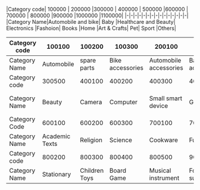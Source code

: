 
|Category code| 100000 |	200000	|300000 | 400000 |	500000	|600000 |	700000 |	800000	|900000	|1000000	|1100000|
|-|-|-|-|-|-|-|-|-|-|-|-|-|-|-|
|Category Name|Automobile and bike|	Baby	|Healthcare and Beauty|	Electronics	|Fashoion|	Books	|Home	|Art & Crafts|	Pet|	Sport	|Others|



|Category code|100100|	100200	|100300|	200100|	200200	|200300|	200400|	300100	|300200|	300300|	300400|
|-|-|-|-|-|-|-|-|-|-|-|-|
|Category Name|Automobile |spare parts|	Bike accessories|	Automobile accessories	|Baby accessories|	Baby health	|Baby wear|	Baby home|	Personal care|	Fragrances|	Hair care	|Health care|
Category code|300500|	400100|	400200|	400300	|400400|	400500|	500100|	500200|	500300	|500400|	500500|
Category Name|Beauty|	Camera	|Computer	|Small smart device	|Gaming|	Audio device|	Jewellery|	Accessories	|Clothing|	Footwear|	Luggage and Travel|
Category Code|600100|	600200	|600300	|700100	|700200	|700300	|700400	|700500|	700600|	700700|	800100|
Category Name|Academic Texts	|Religion|	Science	|Cookware|	Furniture	|Home organisation|	Bed & Bath	|Decor	|Furnishing	|Garden|	School Supplies|
Category code|800200	|800300|	800400	|800500|	900100	|900200|	100100	|100200|	100300|		
Category Name|Stationary|	Children Toys|	Board Game|	Musical instrument|	Food and supplies|	Pet Clothing	|Indoor activities	|Outdoor activities|	Other Sports		